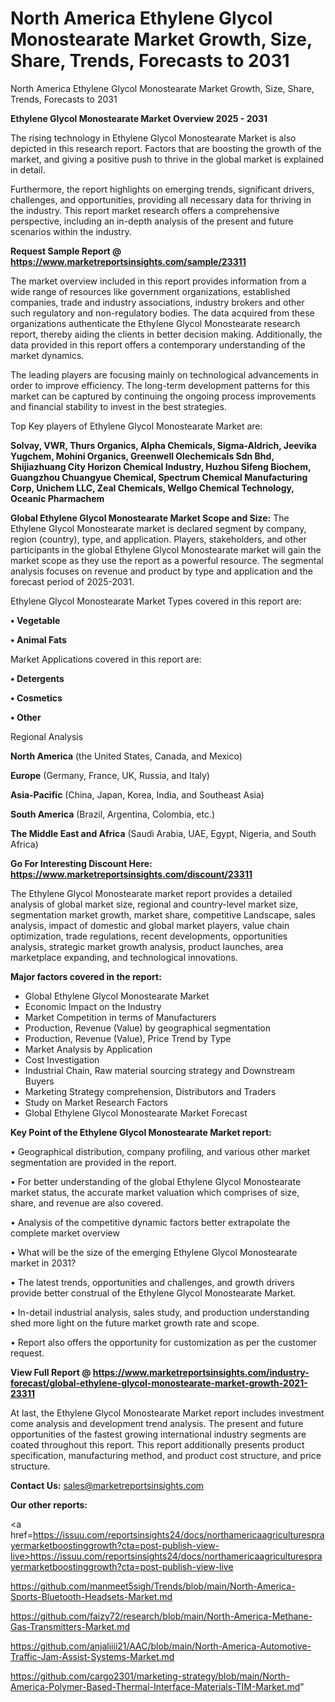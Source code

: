 # North America Ethylene Glycol Monostearate Market Growth, Size, Share, Trends, Forecasts to 2031
North America Ethylene Glycol Monostearate Market Growth, Size, Share, Trends, Forecasts to 2031

<Strong> Ethylene Glycol Monostearate Market Overview 2025 - 2031</strong>

The rising technology in Ethylene Glycol Monostearate Market is also depicted in this research report. Factors that are boosting the growth of the market, and giving a positive push to thrive in the global market is explained in detail.

Furthermore, the report highlights on emerging trends, significant drivers, challenges, and opportunities, providing all necessary data for thriving in the industry. This report market research offers a comprehensive perspective, including an in-depth analysis of the present and future scenarios within the industry.

<strong>Request Sample Report @ <a href=https://www.marketreportsinsights.com/sample/23311>https://www.marketreportsinsights.com/sample/23311</a></strong>

The market overview included in this report provides information from a wide range of resources like government organizations, established companies, trade and industry associations, industry brokers and other such regulatory and non-regulatory bodies. The data acquired from these organizations authenticate the Ethylene Glycol Monostearate research report, thereby aiding the clients in better decision making. Additionally, the data provided in this report offers a contemporary understanding of the market dynamics.

The leading players are focusing mainly on technological advancements in order to improve efficiency. The long-term development patterns for this market can be captured by continuing the ongoing process improvements and financial stability to invest in the best strategies.

Top Key players of Ethylene Glycol Monostearate Market are:

<strong>Solvay, VWR, Thurs Organics, Alpha Chemicals, Sigma-Aldrich, Jeevika Yugchem, Mohini Organics, Greenwell Olechemicals Sdn Bhd, Shijiazhuang City Horizon Chemical Industry, Huzhou Sifeng Biochem, Guangzhou Chuangyue Chemical, Spectrum Chemical Manufacturing Corp, Unichem LLC, Zeal Chemicals, Wellgo Chemical Technology, Oceanic Pharmachem</strong>

<strong><b>Global Ethylene Glycol Monostearate Market Scope and Size:</b></strong>
The Ethylene Glycol Monostearate market is declared segment by company, region (country), type, and application. Players, stakeholders, and other participants in the global Ethylene Glycol Monostearate market will gain the market scope as they use the report as a powerful resource. The segmental analysis focuses on revenue and product by type and application and the forecast period of 2025-2031.

Ethylene Glycol Monostearate Market Types covered in this report are:

<strong>• Vegetable

• Animal Fats</strong>

Market Applications covered in this report are:

<strong>• Detergents

• Cosmetics

• Other</strong> 

Regional Analysis

<strong>North America</strong> (the United States, Canada, and Mexico)

<strong>Europe</strong> (Germany, France, UK, Russia, and Italy)

<strong>Asia-Pacific</strong> (China, Japan, Korea, India, and Southeast Asia)

<strong>South America</strong> (Brazil, Argentina, Colombia, etc.)

<strong>The Middle East and Africa</strong> (Saudi Arabia, UAE, Egypt, Nigeria, and South Africa)

<strong>Go For Interesting Discount Here: <a href=https://www.marketreportsinsights.com/discount/23311>https://www.marketreportsinsights.com/discount/23311</a></strong>

The Ethylene Glycol Monostearate market report provides a detailed analysis of global market size, regional and country-level market size, segmentation market growth, market share, competitive Landscape, sales analysis, impact of domestic and global market players, value chain optimization, trade regulations, recent developments, opportunities analysis, strategic market growth analysis, product launches, area marketplace expanding, and technological innovations.

<strong><b>Major factors covered in the report:</b></strong>
<ul>
  <li>Global Ethylene Glycol Monostearate Market </li>
  <li>Economic Impact on the Industry</li>
  <li>Market Competition in terms of Manufacturers</li>
  <li>Production, Revenue (Value) by geographical segmentation</li>
  <li>Production, Revenue (Value), Price Trend by Type</li>
  <li>Market Analysis by Application</li>
  <li>Cost Investigation</li>
  <li>Industrial Chain, Raw material sourcing strategy and Downstream Buyers</li>
  <li>Marketing Strategy comprehension, Distributors and Traders</li>
  <li>Study on Market Research Factors</li>
  <li>Global Ethylene Glycol Monostearate Market Forecast</li>
</ul>

<strong><b>Key Point of the Ethylene Glycol Monostearate Market report:</b></strong>

• Geographical distribution, company profiling, and various other market segmentation are provided in the report.

• For better understanding of the global Ethylene Glycol Monostearate market status, the accurate market valuation which comprises of size, share, and revenue are also covered.

• Analysis of the competitive dynamic factors better extrapolate the complete market overview

• What will be the size of the emerging Ethylene Glycol Monostearate market in 2031?

• The latest trends, opportunities and challenges, and growth drivers provide better construal of the Ethylene Glycol Monostearate Market.

• In-detail industrial analysis, sales study, and production understanding shed more light on the future market growth rate and scope.

• Report also offers the opportunity for customization as per the customer request.

<strong><b>View Full Report @ <a href=https://www.marketreportsinsights.com/industry-forecast/global-ethylene-glycol-monostearate-market-growth-2021-23311>https://www.marketreportsinsights.com/industry-forecast/global-ethylene-glycol-monostearate-market-growth-2021-23311</a></b></strong>


At last, the Ethylene Glycol Monostearate Market report includes investment come analysis and development trend analysis. The present and future opportunities of the fastest growing international industry segments are coated throughout this report. This report additionally presents product specification, manufacturing method, and product cost structure, and price structure.

<strong>Contact Us:</strong>
sales@marketreportsinsights.com

<strong>Our other reports:</strong>

<a href=https://issuu.com/reportsinsights24/docs/northamericaagriculturesprayermarketboostinggrowth?cta=post-publish-view-live>https://issuu.com/reportsinsights24/docs/northamericaagriculturesprayermarketboostinggrowth?cta=post-publish-view-live</a>

<a href=https://github.com/manmeet5sigh/Trends/blob/main/North-America-Sports-Bluetooth-Headsets-Market.md>https://github.com/manmeet5sigh/Trends/blob/main/North-America-Sports-Bluetooth-Headsets-Market.md</a>

<a href=https://github.com/faizy72/research/blob/main/North-America-Methane-Gas-Transmitters-Market.md>https://github.com/faizy72/research/blob/main/North-America-Methane-Gas-Transmitters-Market.md</a>

<a href=https://github.com/anjaliiii21/AAC/blob/main/North-America-Automotive-Traffic-Jam-Assist-Systems-Market.md>https://github.com/anjaliiii21/AAC/blob/main/North-America-Automotive-Traffic-Jam-Assist-Systems-Market.md</a>

<a href=https://github.com/cargo2301/marketing-strategy/blob/main/North-America-Polymer-Based-Thermal-Interface-Materials-TIM-Market.md>https://github.com/cargo2301/marketing-strategy/blob/main/North-America-Polymer-Based-Thermal-Interface-Materials-TIM-Market.md</a>"
